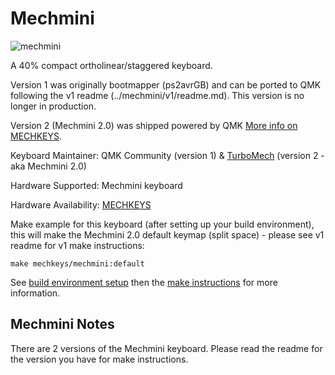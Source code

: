 Mechmini
========

![mechmini](https://cdn.shopify.com/s/files/1/1697/5323/products/20495451_468333093530388_1648547540_o_grande.jpg?v=1510792821)

A 40% compact ortholinear/staggered keyboard. 

Version 1 was originally bootmapper (ps2avrGB) and can be ported to QMK following the v1 readme (../mechmini/v1/readme.md).  This version is no longer in production.  

Version 2 (Mechmini 2.0) was shipped powered by QMK [More info on MECHKEYS](https://mechkeys.ca).

Keyboard Maintainer: QMK Community (version 1) & [TurboMech](https://github.com/TurboMech) (version 2 - aka Mechmini 2.0)

Hardware Supported: Mechmini keyboard

Hardware Availability: [MECHKEYS](https://mechkeys.ca/collections/keyboards/products/mechmini-2-0)

Make example for this keyboard (after setting up your build environment), this will make the Mechmini 2.0 default keymap (split space) - please see v1 readme for v1 make instructions:

    make mechkeys/mechmini:default

See [build environment setup](https://docs.qmk.fm/#/getting_started_build_tools) then the [make instructions](https://docs.qmk.fm/#/getting_started_make_guide) for more information.

## Mechmini Notes

There are 2 versions of the Mechmini keyboard.  Please read the readme for the version you have for make instructions.


